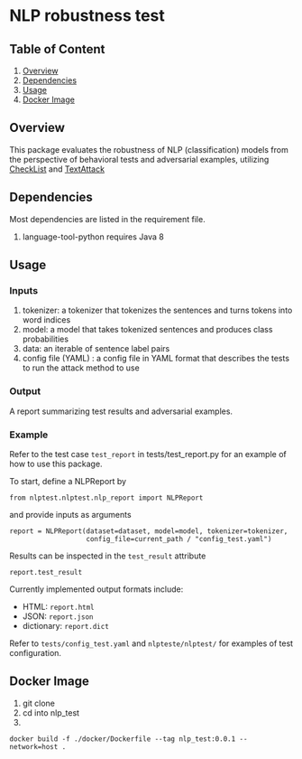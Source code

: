 # NLP robustness test

## Table of Content
1. [Overview](#overview)
2. [Dependencies](#dependencies)
3. [Usage](#usage)
4. [Docker Image](#docker-image)

## Overview
This package evaluates the robustness of NLP (classification) models from the perspective of behavioral tests and adversarial examples, utilizing [CheckList](https://github.com/marcotcr/checklist) and [TextAttack](https://github.com/QData/TextAttack)

## Dependencies
Most dependencies are listed in the requirement file.
1. language-tool-python requires Java 8

## Usage

### Inputs

1. tokenizer: a tokenizer that tokenizes the sentences and turns tokens into word indices
2. model: a model that takes tokenized sentences and produces class probabilities
3. data: an iterable of sentence label pairs
4. config file (YAML) : a config file in YAML format that describes the tests to run the attack method to use

### Output
A report summarizing test results and adversarial examples.

### Example
Refer to the test case `test_report` in tests/test_report.py for an example of how to use this package.

To start, define a NLPReport by 
```
from nlptest.nlptest.nlp_report import NLPReport
```
and provide inputs as arguments
```
report = NLPReport(dataset=dataset, model=model, tokenizer=tokenizer,
                   config_file=current_path / "config_test.yaml")
```
Results can be inspected in the `test_result` attribute
```
report.test_result
```
Currently implemented output formats include:
* HTML: `report.html`
* JSON: `report.json`
* dictionary: `report.dict`

Refer to `tests/config_test.yaml` and `nlpteste/nlptest/` for examples of test configuration.

## Docker Image
1. git clone
2. cd into nlp_test
3. 
```
docker build -f ./docker/Dockerfile --tag nlp_test:0.0.1 --network=host .
```
